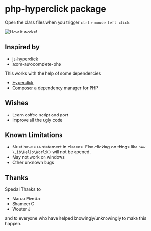 # php-hyperclick package

Open the class files when you trigger `ctrl` + `mouse left click`.

![How it works!](https://cloud.githubusercontent.com/assets/120454/12533819/51b6cd44-c264-11e5-855c-ecd6437ca43d.gif)

## Inspired by

* [js-hyperclick](https://github.com/AsaAyers/js-hyperclick/)
* [atom-autocomplete-php](https://github.com/Peekmo/atom-autocomplete-php)

This works with the help of some dependencies

* [Hyperclick](https://atom.io/packages/hyperclick)
* [Composer](https://getcomposer.org) a dependency manager for PHP

## Wishes

* Learn coffee script and port
* Improve all the ugly code

## Known Limitations

* Must have `use` statement in classes. Else clicking on things like `new \Lib\Hello\World()` will not be opened.
* May not work on windows
* Other unknown bugs

## Thanks

Special Thanks to

* Marco Pivetta
* Shameer C
* Wouter J

and to everyone who have helped knowingly/unknowingly to make this happen.
